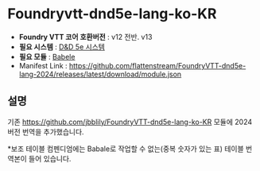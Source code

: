 # Foundryvtt-dnd5e-lang-ko-KR

* **Foundry VTT 코어 호환버전** : v12 전반. v13
* **필요 시스템** : [D&D 5e 시스템](https://github.com/foundryvtt/dnd5e/)
* **필요 모듈** : [Babele](https://gitlab.com/riccisi/foundryvtt-babele)
* Manifest Link : https://github.com/flattenstream/FoundryVTT-dnd5e-lang-2024/releases/latest/download/module.json

## 설명

기존 https://github.com/jbblily/FoundryVTT-dnd5e-lang-ko-KR 모듈에 2024버전 번역을 추가했습니다.
<p>*보조 테이블 컴펜디엄에는 Babale로 작업할 수 없는(중복 숫자가 있는 표) 테이블 번역본이 들어 있습니다.</p>

